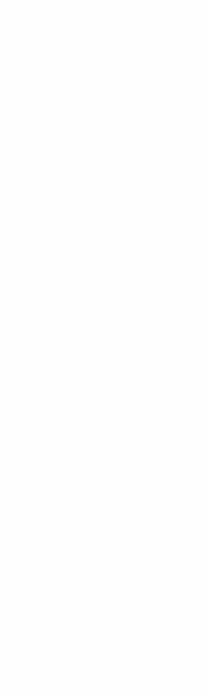 <font color = white>  

Jack Beautz  
jpb375

#MATH 4420 Homework 5

###Exercise 1
Consider a single component of $G$ called $G_1$.  
Choose an edge $e\in E(G_1)$ and inductively calculate the chromatic polynomial of $M(G_1)$ with two base cases by choosing new edges to remove.
The first base case, the single independent element where two vertices are connected by a single edge. Second, the single dependent element defined as a single vertex with a loop edge.  
As defined, all possible colorings of the graph $G$ with $k$ components is defined as $\chi_{M(G)}(\lambda) =\prod_{i=1}^k \chi_{M(G_i)}(\lambda)$ because the colorings of each component is independent of the other components as they are not connected.  
To translate this to the graph coloring, note that in each component there is an arbitrary initial vertex which can be colored any of the $\lambda$ colors. From this initial vertex coloring, matroid dependencies define the number of remaining possible coloring. Hence, for each component in the graph, multiply by $\lambda$ to account for this initial choice on each unconnected component.  
Thus,
$$P_G (\lambda) = \prod_{i=1}^k \lambda\chi_{M(G_i)}(\lambda)$$
$$P_G (\lambda) = \lambda^k \chi_G(\lambda)$$


##Exercise 2
Consider the edge set $E$ and corresponding columns $C(E)$ which forms a circuit in $G$. We know by Lemma that the summation of all columns is the zero vector so $C(E)$ is a dependent set of vectors. Remove one of the edges from the circuit. Let the associated column vector be $v$.  Now the summation of all vectors in the set is $-v$, so the new edge set $E'$ is linearly independent. Note that $E'$ is a minimum spanning tree on the original circuit. Thus, $E'\subseteq \mathcal{I}(G)$. Any subsequent edge removal will continue to result in linearly independent edge sets until all edges are removed. If $E'\subseteq \mathcal{I}(G)$, then for any subset $E''\subseteq E'$, it must follow that $E''\subseteq \mathcal{I}(G)$. Hence, if the edge set corresponds to a linearly independent set of column vectors, the edge set does not form a circuit.  

Given the edge set $E$ is a subset of $\mathcal{I}(G)$, we know that the linear combination of all edges in the set is nonzero due to Lemma. Because this is in $\mathbb{Z}_2$ there are no scalar multiples but 0 and 1. Thus, if the linear combination of all column vectors is a vector $v$ in the set, linear combination of $E-\{v\}$ is 0 and this set forms a circuit. But, if this set forms a circuit, then it could not have been a subset of $\mathcal{I}$ in the first place. Thus, the linear combination of column vectors associated with the edge set must be nonzero. Hence, if $E\in \mathcal{I}(G)$, then the corresponding column vectors must be linearly independent.

Lemma: The only linear combination of all column vectors associated with edges is 0 if and only if the edges form a circuit and nothing but the circuit in the graph.

The edge set forms a circuit if every vertex is the end point of two edges. Thus, for each vertex there are two column vectors which have 1 in the row corresponding to the vertex. The summation of the two column vectors will be $1+1=0$ in $\mathbb Z_2$. Note in $\mathbb Z_2$ the only possible scalar multiples are 0 and 1, so if the column vector is in the linear combination, it is not multiplied by anything. Therefore, if the edge set forms a circuit, the summation and only linear combination including all edges will be 0.

If the linear combination of all column vectors is 0, then for each vertex there must be an even number of edges which have an endpoint on the vertex. There cannot be more than two edges which meet on the vertex because then there would be more edges than there are vertices and the circuit would not form a polygon.  Thus, if the linear combination is 0, the edges must all be included in a complete circuit.  


##Exercise 3
(a)  
The inclusion of a loop in a flat does not change the rank of the flat because the loop has a rank of 0. Consider the flat $F$ such that $r(F)=n$ with elements $\{x_1,...,x_r\}$. Let $\{y\}$ be any loop then, $F\cup\{y\}=F$. We can join the set of all loops such that $F\cup\{y_1,...,y_m\}=F$ and $r(F)=n + 0 +...+0= n$. Hence, every flat includes the set of all loops just as all flats include the empty set.  

To find the minimal element of the combinatorical geometry, take the meet of all elements, or in this case the intersection of all sets of elements. As established above, the set of all loops in every subset. Thus, it is the intersection if there exists loops. Otherwise, the empty set is the intersection because it is included in every set, including the set of loops if loops exist.  

(b)  
Reflexive: $x \sim x$ because the relation is defined such that $x\sim y$ if $x=y$. $x=x$ so $x\sim y$.  

Symmetric: If $x\sim y$, then either $x=y$ or the set $\{x,y\}$ is dependent but $\{x\}$ and $\{y\}$ are independent. If $x=y$, then $y=x$ and $y\sim x$. If $\{x,y\}$ is dependent but $\{x\}$ and $\{y\}$, then $\{y,x\}$ is dependent and $\{y\}$ and $\{x\}$ are independent. Thus, $y\sim x$.  

Transitive: If $x\sim y$ and $y\sim z$, if there is any pair wise equality among $x,y,z$, then transitivity follows trivially. Otherwise, $\{x\}$,\{y\},\{z\}$ are all independent.  $\{x,y\}$ and $\{y,z\}$ are not independent sets. So $\{x,y,z\}$ is not an independent either. We know $\{y\}$ is independent so we remove that to the set and decrease the rank by 1. This leaves $\{x,z\}$ as a set of rank 1, thus the elements are dependent. $x\sim z$.  

$(c)$  
Suppose there exists a rank 1 element $\{x,y\}$ in the matroid which was not a parallel class. Because this element is not a parallel class, $r(x)+r(y)=r(\{x,y\})$. Hence, without loss of generality, say $r(x)=1$. Then, for $\{x,y\}$ to have rank 1, $r(\{y\})=0$. But there are no loops in the matroid. Hence, this is impossible. All rank one elements are parallel classes.  







***THE END***
